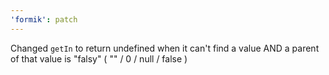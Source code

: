 ```yaml
---
'formik': patch
---
```


Changed `getIn` to return undefined when it can't find a value AND a parent of that value is "falsy" ( "" / 0 / null / false )
